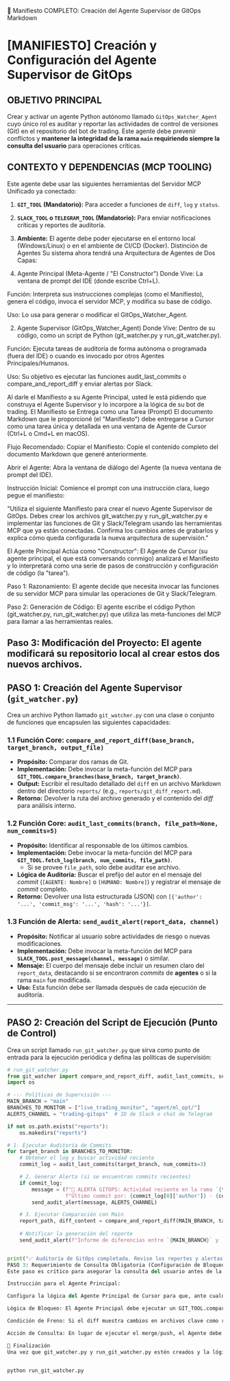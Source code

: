 📄 Manifiesto COMPLETO: Creación del Agente Supervisor de GitOps
Markdown

# [MANIFIESTO] Creación y Configuración del Agente Supervisor de GitOps

## OBJETIVO PRINCIPAL
Crear y activar un agente Python autónomo llamado `GitOps_Watcher_Agent` cuyo único rol es auditar y reportar las actividades de control de versiones (Git) en el repositorio del bot de trading. Este agente debe prevenir conflictos y **mantener la integridad de la rama `main` requiriendo siempre la consulta del usuario** para operaciones críticas.

## CONTEXTO Y DEPENDENCIAS (MCP TOOLING)
Este agente debe usar las siguientes herramientas del Servidor MCP Unificado ya conectado:
1.  **`GIT_TOOL` (Mandatorio):** Para acceder a funciones de `diff`, `log` y `status`.
2.  **`SLACK_TOOL` o `TELEGRAM_TOOL` (Mandatorio):** Para enviar notificaciones críticas y reportes de auditoría.
3.  **Ambiente:** El agente debe poder ejecutarse en el entorno local (Windows/Linux) o en el ambiente de CI/CD (Docker).
Distinción de Agentes
Su sistema ahora tendrá una Arquitectura de Agentes de Dos Capas:

1. Agente Principal (Meta-Agente / "El Constructor")
Donde Vive: La ventana de prompt del IDE (donde escribe Ctrl+L).

Función: Interpreta sus instrucciones complejas (como el Manifiesto), genera el código, invoca el servidor MCP, y modifica su base de código.

Uso: Lo usa para generar o modificar el GitOps_Watcher_Agent.

2. Agente Supervisor (GitOps_Watcher_Agent)
Donde Vive: Dentro de su código, como un script de Python (git_watcher.py y run_git_watcher.py).

Función: Ejecuta tareas de auditoría de forma autónoma o programada (fuera del IDE) o cuando es invocado por otros Agentes Principales/Humanos.

Uso: Su objetivo es ejecutar las funciones audit_last_commits o compare_and_report_diff y enviar alertas por Slack.

Al darle el Manifiesto a su Agente Principal, usted le está pidiendo que construya el Agente Supervisor y lo incorpore a la lógica de su bot de trading.
El Manifiesto se Entrega como una Tarea (Prompt)
El documento Markdown que le proporcioné (el "Manifiesto") debe entregarse a Cursor como una tarea única y detallada en una ventana de Agente de Cursor (Ctrl+L o Cmd+L en macOS).

Flujo Recomendado:
Copiar el Manifiesto: Copie el contenido completo del documento Markdown que generé anteriormente.

Abrir el Agente: Abra la ventana de diálogo del Agente (la nueva ventana de prompt del IDE).

Instrucción Inicial: Comience el prompt con una instrucción clara, luego pegue el manifiesto:

"Utiliza el siguiente Manifiesto para crear el nuevo Agente Supervisor de GitOps. Debes crear los archivos git_watcher.py y run_git_watcher.py e implementar las funciones de Git y Slack/Telegram usando las herramientas MCP que ya están conectadas. Confirma los cambios antes de grabarlos y explica cómo queda configurada la nueva arquitectura de supervisión."

El Agente Principal Actúa como "Constructor": El Agente de Cursor (su agente principal, el que está conversando conmigo) analizará el Manifiesto y lo interpretará como una serie de pasos de construcción y configuración de código (la "tarea").

Paso 1: Razonamiento: El agente decide que necesita invocar las funciones de su servidor MCP para simular las operaciones de Git y Slack/Telegram.

Paso 2: Generación de Código: El agente escribe el código Python (git_watcher.py, run_git_watcher.py) que utiliza las meta-funciones del MCP para llamar a las herramientas reales.

Paso 3: Modificación del Proyecto: El agente modificará su repositorio local al crear estos dos nuevos archivos.
---
## PASO 1: Creación del Agente Supervisor (`git_watcher.py`)

Crea un archivo Python llamado `git_watcher.py` con una clase o conjunto de funciones que encapsulen las siguientes capacidades:

### 1.1 Función Core: `compare_and_report_diff(base_branch, target_branch, output_file)`
- **Propósito:** Comparar dos ramas de Git.
- **Implementación:** Debe invocar la meta-función del MCP para **`GIT_TOOL.compare_branches(base_branch, target_branch)`**.
- **Output:** Escribir el resultado detallado del `diff` en un archivo Markdown dentro del directorio `reports/` (e.g., `reports/git_diff_report.md`).
- **Retorno:** Devolver la ruta del archivo generado y el contenido del *diff* para análisis interno.

### 1.2 Función Core: `audit_last_commits(branch, file_path=None, num_commits=5)`
- **Propósito:** Identificar al responsable de los últimos cambios.
- **Implementación:** Debe invocar la meta-función del MCP para **`GIT_TOOL.fetch_log(branch, num_commits, file_path)`**.
    - Si se provee `file_path`, solo debe auditar ese archivo.
- **Lógica de Auditoría:** Buscar el prefijo del autor en el mensaje del *commit* (`[AGENTE: Nombre]` o `[HUMANO: Nombre]`) y registrar el mensaje de *commit* completo.
- **Retorno:** Devolver una lista estructurada (JSON) con `[{'author': '...', 'commit_msg': '...', 'hash': '...'}]`.

### 1.3 Función de Alerta: `send_audit_alert(report_data, channel)`
- **Propósito:** Notificar al usuario sobre actividades de riesgo o nuevas modificaciones.
- **Implementación:** Debe invocar la meta-función del MCP para **`SLACK_TOOL.post_message(channel, message)`** o similar.
- **Mensaje:** El cuerpo del mensaje debe incluir un resumen claro del `report_data`, destacando si se encontraron *commits* de **agentes** o si la rama `main` fue modificada.
- **Uso:** Esta función debe ser llamada después de cada ejecución de auditoría.

---
## PASO 2: Creación del Script de Ejecución (Punto de Control)

Crea un script llamado `run_git_watcher.py` que sirva como punto de entrada para la ejecución periódica y defina las políticas de supervisión:

```python
# run_git_watcher.py
from git_watcher import compare_and_report_diff, audit_last_commits, send_audit_alert
import os

# --- Políticas de Supervisión ---
MAIN_BRANCH = "main"
BRANCHES_TO_MONITOR = ["live_trading_monitor", "agent/ml_opt/"]
ALERTS_CHANNEL = "trading-gitops"  # ID de Slack o chat de Telegram

if not os.path.exists("reports"):
    os.makedirs("reports")

# 1. Ejecutar Auditoría de Commits
for target_branch in BRANCHES_TO_MONITOR:
    # Obtener el log y buscar actividad reciente
    commit_log = audit_last_commits(target_branch, num_commits=3)

    # 2. Generar Alerta (si se encuentran commits recientes)
    if commit_log:
        message = (f"🚨 ALERTA GITOPS: Actividad reciente en la rama `{target_branch}`.\n"
                   f"Último commit por: {commit_log[0]['author']} - {commit_log[0]['commit_msg']}")
        send_audit_alert(message, ALERTS_CHANNEL)

    # 3. Ejecutar Comparación con Main
    report_path, diff_content = compare_and_report_diff(MAIN_BRANCH, target_branch, f"reports/diff_{target_branch}.md")
    
    # Notificar la generación del reporte
    send_audit_alert(f"Informe de diferencias entre `{MAIN_BRANCH}` y `{target_branch}` generado: {report_path}", ALERTS_CHANNEL)


print("✅ Auditoría de GitOps completada. Revise los reportes y alertas.")
PASO 3: Requerimiento de Consulta Obligatoria (Configuración de Bloqueo)
Este paso es crítico para asegurar la consulta del usuario antes de la fusión.

Instrucción para el Agente Principal:

Configura la lógica del Agente Principal de Cursor para que, ante cualquier prompt que implique modificar o fusionar ramas clave (main o live_trading_monitor), primero se auto-invoque al GitOps_Watcher_Agent para una validación:

Lógica de Bloqueo: El Agente Principal debe ejecutar un GIT_TOOL.compare_branches() internamente.

Condición de Freno: Si el diff muestra cambios en archivos clave como risk_parity_allocator.py, broker_handler.py, o portfolio_engine.py, el Agente Principal debe DETENER LA OPERACIÓN (bloqueo).

Acción de Consulta: En lugar de ejecutar el merge/push, el Agente debe enviar una ALERTA CRÍTICA por Slack/Telegram (usando send_audit_alert) y responder al usuario en el prompt de Cursor con: "Operación bloqueada. Se encontraron cambios en archivos críticos de riesgo. Confirma explícitamente que deseas continuar, o revisa el informe en reports/."

🚀 Finalización
Una vez que git_watcher.py y run_git_watcher.py estén creados y la lógica de bloqueo del PASO 3 esté integrada en el runtime del Agente Principal de Cursor, notifica al usuario que el GitOps_Watcher_Agent está activo. Indica que ahora pueden ejecutar la supervisión periódica con:


python run_git_watcher.py